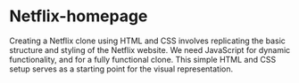 # Netflix-homepage
Creating a Netflix clone using HTML and CSS involves replicating the basic structure and styling of the Netflix website. We need JavaScript for dynamic functionality, and for a fully functional clone. This simple HTML and CSS setup serves as a starting point for the visual representation.
